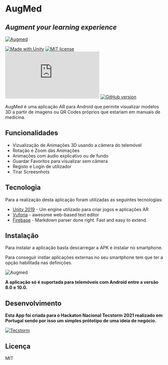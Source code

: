 # AugMed
## _Augment your learning experience_

[![Augmed](https://i.ibb.co/10wWCRz/logo-augmed1.png)](https://taikai.network/en/junitec/challenges/tecstorm2021/projects/ckj03ft1341v80707kpwskstq)

[![Made with Unity](https://img.shields.io/badge/Made%20with-Unity-57b9d3.svg?style=flat&logo=unity)](https://unity3d.com) [![MIT license](https://img.shields.io/badge/License-MIT-blue.svg)](https://lbesson.mit-license.org/) [![Only 500 MB](https://badge-size.herokuapp.com/Naereen/StrapDown.js/master/strapdown.min.js)](https://github.com/Naereen/StrapDown.js/blob/master/strapdown.min.js) [![GitHub version](https://badge.fury.io/gh/Naereen%2FStrapDown.js.svg)](https://github.com/Naereen/StrapDown.js)

AugMed é uma aplicação AR para Android que permite visualizar modelos 3D a partir de imagens ou QR Codes próprios que estariam em manuais de medicina.

## Funcionalidades

- Vizualização de Animações 3D usando a câmera do telemóvel
- Rotação e Zoom das Animações
- Animações com áudio explicativo ou de fundo
- Guardar Favoritos para visualizar sem câmera
- Registo e Login de utilizador
- Tirar Screesnhots

## Tecnologia

Para a realização desta aplicação foram utilizadas as seguintes tecnologias:

- [Unity 2019] - Um engine utilizado para criar jogos e aplicações AR
- [Vuforia] - awesome web-based text editor
- [Firebase] - Markdown parser done right. Fast and easy to extend.

## Instalação

Para instalar a aplicação basta descarregar a APK e instalar no smartphone.

Para conseguir instlar aplicações externas no seu smartphone tem que ter a opção habilitada nas definições.

![Augmed](https://i.ibb.co/zJMBG1G/How-to-Install-Apk-Files-on-Android.jpg)

**A aplicação só é suportada para telemóveis com Android entre a versão 8.0 e 10.0.**


## Desenvolvimento

**Esta App foi criada para o Hackaton Nacional Tecstorm 2021 realizado em Portugal sendo por isso um simples prótotipo de uma ideia de negócio.**

[![Tecstorm](https://i.ibb.co/vm0hJDD/download-1.png)](https://taikai.network/en/junitec/challenges/tecstorm2021/projects/ckj03ft1341v80707kpwskstq)
   
## Licença

MIT

   [Unity 2019]: <https://unity.com/releases/2019-3>
   [Vuforia]: <https://developer.vuforia.com>
   [Firebase]: <https://firebase.google.com/>

